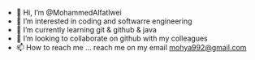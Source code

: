 - 👋 Hi, I’m @MohammedAlfatlwei
- 👀 I’m interested in coding and softwarre engineering 
- 🌱 I’m currently learning git & github & java 
- 💞️ I’m looking to collaborate on github with my colleagues 
- 📫 How to reach me ... reach me on my email mohya992@gmail.com

<!---
MohammedAlfatlwei/MohammedAlfatlwei is a ✨ special ✨ repository because its `README.md` (this file) appears on your GitHub profile.
You can click the Preview link to take a look at your changes.
--->
